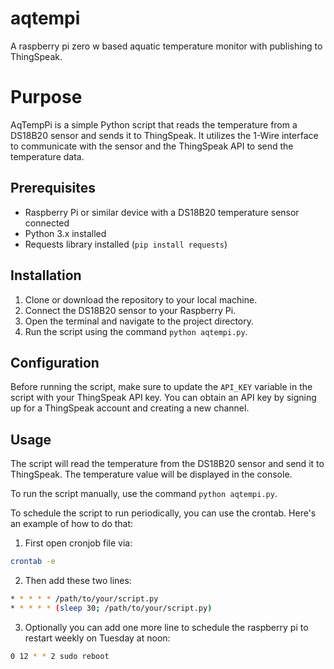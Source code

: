# aqtempi
A raspberry pi zero w based aquatic temperature monitor with publishing to ThingSpeak.

# Purpose

AqTempPi is a simple Python script that reads the temperature from a DS18B20 sensor and sends it to ThingSpeak. It utilizes the 1-Wire interface to communicate with the sensor and the ThingSpeak API to send the temperature data.

## Prerequisites

- Raspberry Pi or similar device with a DS18B20 temperature sensor connected
- Python 3.x installed
- Requests library installed (`pip install requests`)

## Installation

1. Clone or download the repository to your local machine.
2. Connect the DS18B20 sensor to your Raspberry Pi.
3. Open the terminal and navigate to the project directory.
4. Run the script using the command `python aqtempi.py`.

## Configuration

Before running the script, make sure to update the `API_KEY` variable in the script with your ThingSpeak API key. You can obtain an API key by signing up for a ThingSpeak account and creating a new channel.

## Usage

The script will read the temperature from the DS18B20 sensor and send it to ThingSpeak. The temperature value will be displayed in the console.

To run the script manually, use the command `python aqtempi.py`.

To schedule the script to run periodically, you can use the crontab. Here's an example of how to do that:

1. First open cronjob file via:

```bash
crontab -e
```

2. Then add these two lines:

```bash
* * * * * /path/to/your/script.py
* * * * * (sleep 30; /path/to/your/script.py)
```

3. Optionally you can add one more line to schedule the raspberry pi to restart weekly on Tuesday at noon: 

```bash
0 12 * * 2 sudo reboot
```